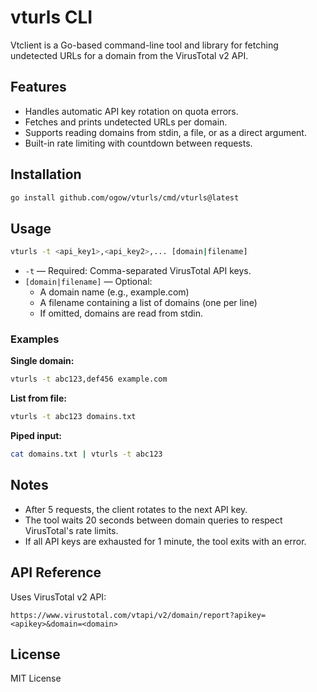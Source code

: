 # vturls CLI

Vtclient is a Go-based command-line tool and library for fetching undetected URLs for a domain from the VirusTotal v2 API.

## Features

+ Handles automatic API key rotation on quota errors.
+ Fetches and prints undetected URLs per domain.
+ Supports reading domains from stdin, a file, or as a direct argument.
+ Built-in rate limiting with countdown between requests.

## Installation

```bash
go install github.com/ogow/vturls/cmd/vturls@latest
```

## Usage

```bash
vturls -t <api_key1>,<api_key2>,... [domain|filename]
```

+ `-t` — Required: Comma-separated VirusTotal API keys.
+ `[domain|filename]` — Optional:
    + A domain name (e.g., example.com)
    + A filename containing a list of domains (one per line)
    + If omitted, domains are read from stdin.

### Examples

**Single domain:**
```bash
vturls -t abc123,def456 example.com
```

**List from file:**

```bash
vturls -t abc123 domains.txt
```

**Piped input:**

```bash
cat domains.txt | vturls -t abc123
```

## Notes

+ After 5 requests, the client rotates to the next API key.
+ The tool waits 20 seconds between domain queries to respect VirusTotal's rate limits.
+ If all API keys are exhausted for 1 minute, the tool exits with an error.

## API Reference

Uses VirusTotal v2 API:

```plain
https://www.virustotal.com/vtapi/v2/domain/report?apikey=<apikey>&domain=<domain>
```

## License
MIT License


